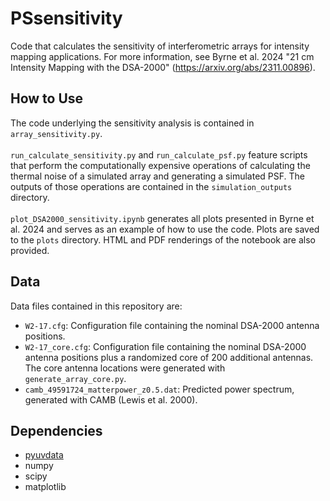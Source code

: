 # PSsensitivity
Code that calculates the sensitivity of interferometric arrays for intensity mapping applications. For more information, see Byrne et al. 2024 "21 cm Intensity Mapping with the DSA-2000" (https://arxiv.org/abs/2311.00896).

## How to Use
The code underlying the sensitivity analysis is contained in `array_sensitivity.py`. </br>
</br>
`run_calculate_sensitivity.py` and `run_calculate_psf.py` feature scripts that perform the computationally expensive operations of calculating the thermal noise of a simulated array and generating a simulated PSF. The outputs of those operations are contained in the `simulation_outputs` directory. </br>
</br>
`plot_DSA2000_sensitivity.ipynb` generates all plots presented in Byrne et al. 2024 and serves as an example of how to use the code. Plots are saved to the `plots` directory. HTML and PDF renderings of the notebook are also provided. </br>

## Data
Data files contained in this repository are:
- `W2-17.cfg`: Configuration file containing the nominal DSA-2000 antenna positions.
- `W2-17_core.cfg`: Configuration file containing the nominal DSA-2000 antenna positions plus a randomized core of 200 additional antennas. The core antenna locations were generated with `generate_array_core.py`.
- `camb_49591724_matterpower_z0.5.dat`: Predicted power spectrum, generated with CAMB (Lewis et al. 2000).

## Dependencies
- [pyuvdata](https://github.com/RadioAstronomySoftwareGroup/pyuvdata)
- numpy
- scipy
- matplotlib
